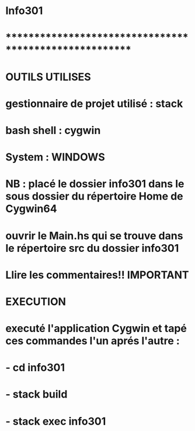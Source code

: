 # Info301
# ******************************************************

#       **OUTILS UTILISES**
#  gestionnaire de projet utilisé  : stack
#  bash shell : cygwin
#  System : WINDOWS
         
# NB :  placé le dossier info301 dans le sous dossier du répertoire Home de Cygwin64
#  ouvrir le Main.hs qui se trouve dans le répertoire src du dossier info301
#  Llire les commentaires!! IMPORTANT
 
#       **EXECUTION**
# executé l'application Cygwin et tapé ces commandes l'un aprés l'autre : 
#      - cd info301
#      - stack build
#      - stack exec info301
      